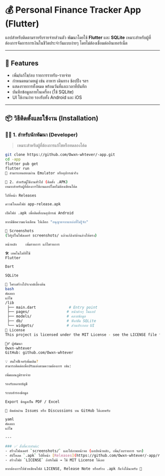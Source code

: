# 💰 Personal Finance Tracker App (Flutter)

แอปสำหรับติดตามรายรับรายจ่ายส่วนตัว พัฒนาโดยใช้ **Flutter** และ **SQLite** เหมาะสำหรับผู้ที่ต้องการจัดการการเงินในชีวิตประจำวันแบบง่ายๆ โดยไม่ต้องเชื่อมต่ออินเทอร์เน็ต

---

## 📱 Features

- เพิ่ม/แก้ไข/ลบ รายการรายรับ-รายจ่าย
- กำหนดหมวดหมู่ เช่น อาหาร เดินทาง ช้อปปิ้ง ฯลฯ
- แสดงรายการทั้งหมด พร้อมวันที่และเวลาที่บันทึก
- บันทึกข้อมูลภายในเครื่อง (ใช้ SQLite)
- UI ใช้งานง่าย รองรับทั้ง Android และ iOS

---

## 📦 วิธีติดตั้งและใช้งาน (Installation)

### 🧑‍💻 1. สำหรับนักพัฒนา (Developer)

> เหมาะสำหรับผู้ที่ต้องการแก้ไขหรือทดลองโค้ด

```bash
git clone https://github.com/Owxn-whtever/-app.git
cd -app
flutter pub get
flutter run
🧪 สามารถทดสอบผ่าน Emulator หรืออุปกรณ์จริง

📲 2. สำหรับผู้ใช้งานทั่วไป (ติดตั้ง .APK)
เหมาะสำหรับผู้ที่ต้องการใช้งานแอปโดยไม่ต้องเขียนโค้ด

ไปที่หน้า Releases

ดาวน์โหลดไฟล์ app-release.apk

เปิดไฟล์ .apk เพื่อติดตั้งบนอุปกรณ์ Android

หากมีข้อความแจ้งเตือน ให้เลือก "อนุญาตจากแหล่งที่ไม่รู้จัก"

📸 Screenshots
(ใส่รูปในโฟลเดอร์ screenshots/ แล้วแก้ลิงก์ด้านล่างให้ตรง)

หน้าหลัก	เพิ่มรายการ	แก้ไขรายการ

🛠️ เทคโนโลยีที่ใช้
Flutter

Dart

SQLite

📁 โครงสร้างโปรเจกต์เบื้องต้น
bash
คัดลอก
แก้ไข
/lib
 ├── main.dart               # Entry point
 ├── pages/                 # หน้าต่างๆ ในแอป
 ├── models/                # คลาสข้อมูล
 ├── db/                    # ฟังก์ชัน SQLite
 └── widgets/               # ส่วนประกอบ UI
📜 License
This project is licensed under the MIT License - see the LICENSE file for details.

🙋‍♂️ ผู้พัฒนา
Owxn-whtever
GitHub: github.com/Owxn-whtever

💡 สนใจฟีเจอร์เพิ่มเติม?
สามารถติดต่อเพื่อปรับแต่งตามความต้องการ เช่น:

เพิ่มแผนภูมิรายจ่าย

รองรับหลายบัญชี

ระบบสำรองข้อมูล

Export ข้อมูลเป็น PDF / Excel

📩 ติดต่อผ่าน Issues หรือ Discussions บน GitHub ได้เลยครับ

yaml
คัดลอก
แก้ไข

---

### ✅ สิ่งที่ควรทำต่อ:
- สร้างโฟลเดอร์ `screenshots/` และใส่ภาพหน้าจอ (แอปหน้าหลัก, เพิ่ม/ลบรายการ ฯลฯ)
- อัปโหลด `.apk` ไปที่หน้า [Releases](https://github.com/Owxn-whtever/-app/releases)
- สร้างไฟล์ `LICENSE` ถ้ายังไม่มี → ใช้ MIT License ได้เลย

หากต้องการให้ช่วยเขียนไฟล์ LICENSE, Release Note หรือสร้าง .apk ก็แจ้งได้นะครับ 🙌
